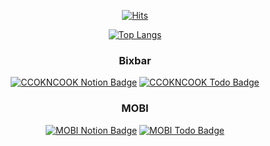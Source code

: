<div align=center>
  
  [![Hits](https://hits.seeyoufarm.com/api/count/incr/badge.svg?url=https%3A%2F%2Fgithub.com%2Fco3oing)](https://hits.seeyoufarm.com)

  [![Top Langs](https://github-readme-stats.vercel.app/api/top-langs/?username=co3oing&layout=compact)](https://github.com/anuraghazra/github-readme-stats)
  
  ### Bixbar
  [![CCOKNCOOK Notion Badge](http://img.shields.io/badge/-Notion-black?style=flat&logo=Notion&link=https://www.notion.so/ccookncook/Bixbar-b5401104a0d64fdc838d27505fbf27b2)](https://www.notion.so/ccookncook/Bixbar-b5401104a0d64fdc838d27505fbf27b2)
 [![CCOKNCOOK Todo Badge](http://img.shields.io/badge/-Todo-black?style=flat&logo=Notion&link=https://www.notion.so/ccookncook/e22d389dddc04614a970bdd6ab76b43e?v=d27a9f78c04f42d5938b95431c942317
)](https://www.notion.so/ccookncook/e22d389dddc04614a970bdd6ab76b43e?v=d27a9f78c04f42d5938b95431c942317
)

### MOBI
  [![MOBI Notion Badge](http://img.shields.io/badge/-Notion-black?style=flat&logo=Notion&link=https://www.notion.so/MOBI-041d60cbe6864780a47d9ba9e671b8f8)](https://www.notion.so/MOBI-041d60cbe6864780a47d9ba9e671b8f8)
 [![MOBI Todo Badge](http://img.shields.io/badge/-Todo-black?style=flat&logo=Notion&link=https://www.notion.so/6ce2ba5ea7774d208a6465a595c9a670?v=7efc6b1f612942c59942fb12c0057a79
)](https://www.notion.so/6ce2ba5ea7774d208a6465a595c9a670?v=7efc6b1f612942c59942fb12c0057a79
)
  
</div>



<!--
[![ReadMe Card](https://github-readme-stats.vercel.app/api/pin/?username=kordood&repo=Bixbar)](https://github.com/anuraghazra/github-readme-stats)
[![ReadMe Card](https://github-readme-stats.vercel.app/api/pin/?username=yeahsilver&repo=MOBI)](https://github.com/anuraghazra/github-readme-stats)
-->
